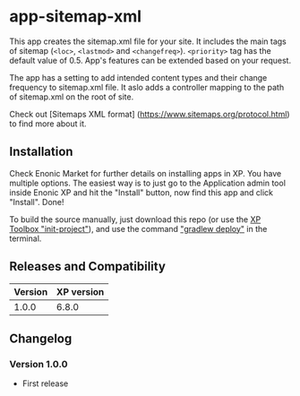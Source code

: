# app-sitemap-xml

This app creates the sitemap.xml file for your site. It includes the main tags of sitemap (`<loc>`, `<lastmod>` and `<changefreq>`). `<priority>` tag has the default value of 0.5. App's features can be extended based on your request.

The app has a setting to add intended content types and their change frequency to sitemap.xml file. It aslo adds a controller mapping to the path of sitemap.xml on the root of site.

Check out [Sitemaps XML format] (https://www.sitemaps.org/protocol.html) to find more about it.

## Installation

Check Enonic Market for further details on installing apps in XP. You have multiple options. The easiest way is to just go to the Application admin tool inside Enonic XP and hit the "Install" button, now find this app and click "Install". Done!

To build the source manually, just download this repo (or use the [XP Toolbox "init-project"](http://xp.readthedocs.io/en/6.5/developer/projects/init.html)), and use the command ["gradlew deploy"](http://xp.readthedocs.io/en/6.5/developer/projects/build.html) in the terminal.

## Releases and Compatibility
| Version | XP version |
| ------------- | ------------- |
| 1.0.0 | 6.8.0 |

## Changelog

### Version 1.0.0

* First release
